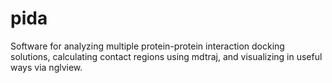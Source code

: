 # pida
Software for analyzing multiple protein-protein interaction docking solutions, calculating contact regions using mdtraj, and visualizing in useful ways via nglview.

